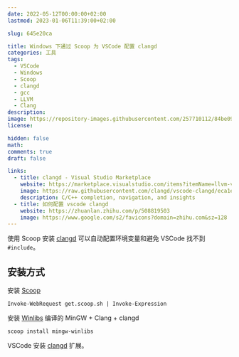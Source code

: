 ```yaml
---
date: 2022-05-12T00:00:00+02:00
lastmod: 2023-01-06T11:39:00+02:00

slug: 645e20ca

title: Windows 下通过 Scoop 为 VSCode 配置 clangd
categories: 工具
tags:
  - VSCode
  - Windows
  - Scoop
  - clangd
  - gcc
  - LLVM
  - Clang
description:
image: https://repository-images.githubusercontent.com/257710112/84be0900-849d-11ea-855a-6b304dddf63a
license:

hidden: false
math:
comments: true
draft: false

links:
  - title: clangd - Visual Studio Marketplace
    website: https://marketplace.visualstudio.com/items?itemName=llvm-vs-code-extensions.vscode-clangd
    image: https://raw.githubusercontent.com/clangd/vscode-clangd/eca1e05a39c4e987dca6247d825dfbe92fd5996f/icon.png
    description: C/C++ completion, navigation, and insights
  - title: 如何配置 vscode clangd
    website: https://zhuanlan.zhihu.com/p/508819503
    image: https://www.google.com/s2/favicons?domain=zhihu.com&sz=128
---
```


使用 Scoop 安装 [clangd](https://clangd.llvm.org/) 可以自动配置环境变量和避免 VSCode 找不到 `#include`。

<!--more-->

## 安装方式

安装 [Scoop](https://scoop.sh/)

```shell
Invoke-WebRequest get.scoop.sh | Invoke-Expression
```

安装 [Winlibs](https://winlibs.com/) 编译的 MinGW + Clang + clangd

```shell
scoop install mingw-winlibs
```

VSCode 安装 [clangd](https://marketplace.visualstudio.com/items?itemName=llvm-vs-code-extensions.vscode-clangd) 扩展。
